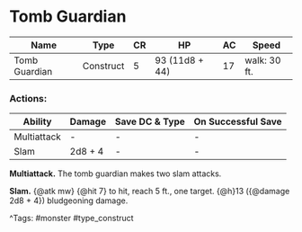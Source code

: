 # Tomb Guardian

| Name | Type | CR | HP | AC | Speed |
|------|------|----|----|----|-------|
| Tomb Guardian | Construct | 5 | 93 (11d8 + 44) | 17 | walk: 30 ft. |

### Actions:

| Ability | Damage | Save DC & Type | On Successful Save |
|---------|--------|----------------|--------------------|
| Multiattack | - | - | - |
| Slam | 2d8 + 4 | - | - |


**Multiattack.** The tomb guardian makes two slam attacks.

**Slam.** {@atk mw} {@hit 7} to hit, reach 5 ft., one target. {@h}13 ({@damage 2d8 + 4}) bludgeoning damage.

^Tags: #monster #type_construct